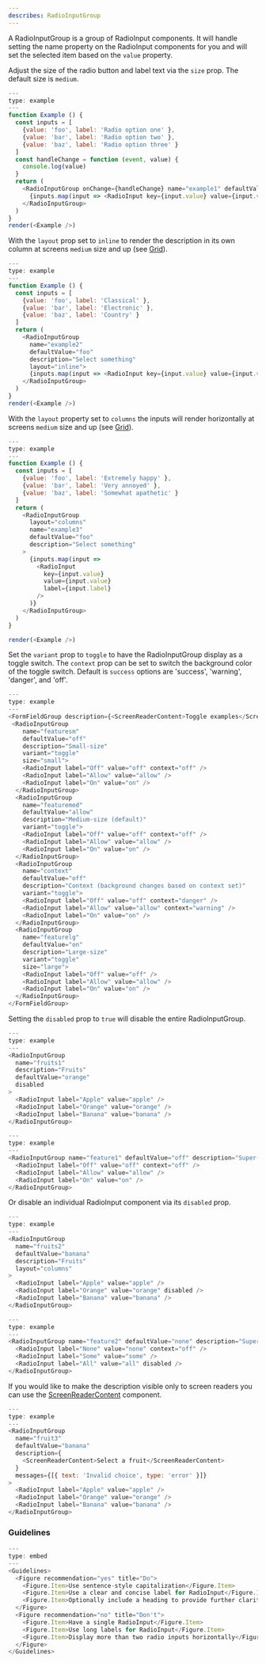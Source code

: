 ```yaml
---
describes: RadioInputGroup
---
```


A RadioInputGroup is a group of RadioInput components. It will handle setting
the name property on the RadioInput components for you and will set the selected item
based on the `value` property.

Adjust the size of the radio button and label text via the `size` prop. The default size is
`medium`.

```js
---
type: example
---
function Example () {
  const inputs = [
    {value: 'foo', label: 'Radio option one' },
    {value: 'bar', label: 'Radio option two' },
    {value: 'baz', label: 'Radio option three' }
  ]
  const handleChange = function (event, value) {
    console.log(value)
  }
  return (
    <RadioInputGroup onChange={handleChange} name="example1" defaultValue="foo" description="Select something">
      {inputs.map(input => <RadioInput key={input.value} value={input.value} label={input.label} />)}
    </RadioInputGroup>
  )
}
render(<Example />)
```

With the `layout` prop set to `inline` to render the description in its own column at screens `medium` size
and up (see [Grid](#Grid)).

```js
---
type: example
---
function Example () {
  const inputs = [
    {value: 'foo', label: 'Classical' },
    {value: 'bar', label: 'Electronic' },
    {value: 'baz', label: 'Country' }
  ]
  return (
    <RadioInputGroup
      name="example2"
      defaultValue="foo"
      description="Select something"
      layout="inline">
      {inputs.map(input => <RadioInput key={input.value} value={input.value} label={input.label} />)}
    </RadioInputGroup>
  )
}
render(<Example />)
```

With the `layout` property set to `columns` the inputs will render horizontally at screens `medium` size
and up (see [Grid](#Grid)).

```js
---
type: example
---
function Example () {
  const inputs = [
    {value: 'foo', label: 'Extremely happy' },
    {value: 'bar', label: 'Very annoyed' },
    {value: 'baz', label: 'Somewhat apathetic' }
  ]
  return (
    <RadioInputGroup
      layout="columns"
      name="example3"
      defaultValue="foo"
      description="Select something"
    >
      {inputs.map(input =>
        <RadioInput
          key={input.value}
          value={input.value}
          label={input.label}
        />
      )}
    </RadioInputGroup>
  )
}

render(<Example />)
```

Set the `variant` prop to `toggle` to have the RadioInputGroup display as a toggle switch. The `context` prop can be set to switch the background color of the toggle switch. Default is `success` options are 'success', 'warning', 'danger', and 'off'.

```js
---
type: example
---
<FormFieldGroup description={<ScreenReaderContent>Toggle examples</ScreenReaderContent>}>
 <RadioInputGroup
    name="featuresm"
    defaultValue="off"
    description="Small-size"
    variant="toggle"
    size="small">
    <RadioInput label="Off" value="off" context="off" />
    <RadioInput label="Allow" value="allow" />
    <RadioInput label="On" value="on" />
  </RadioInputGroup>
  <RadioInputGroup
    name="featuremed"
    defaultValue="allow"
    description="Medium-size (default)"
    variant="toggle">
    <RadioInput label="Off" value="off" context="off" />
    <RadioInput label="Allow" value="allow" />
    <RadioInput label="On" value="on" />
  </RadioInputGroup>
  <RadioInputGroup
    name="context"
    defaultValue="off"
    description="Context (background changes based on context set)"
    variant="toggle">
    <RadioInput label="Off" value="off" context="danger" />
    <RadioInput label="Allow" value="allow" context="warning" />
    <RadioInput label="On" value="on" />
  </RadioInputGroup>
  <RadioInputGroup
    name="featurelg"
    defaultValue="on"
    description="Large-size"
    variant="toggle"
    size="large">
    <RadioInput label="Off" value="off" />
    <RadioInput label="Allow" value="allow" />
    <RadioInput label="On" value="on" />
  </RadioInputGroup>
</FormFieldGroup>
```

Setting the `disabled` prop to `true` will disable the entire RadioInputGroup.

```js
---
type: example
---
<RadioInputGroup
  name="fruits1"
  description="Fruits"
  defaultValue="orange"
  disabled
>
  <RadioInput label="Apple" value="apple" />
  <RadioInput label="Orange" value="orange" />
  <RadioInput label="Banana" value="banana" />
</RadioInputGroup>
```

```js
---
type: example
---
<RadioInputGroup name="feature1" defaultValue="off" description="Super-awesome feature" variant="toggle" disabled>
  <RadioInput label="Off" value="off" context="off" />
  <RadioInput label="Allow" value="allow" />
  <RadioInput label="On" value="on" />
</RadioInputGroup>
```

Or disable an individual RadioInput component via its `disabled` prop.

```js
---
type: example
---
<RadioInputGroup
  name="fruits2"
  defaultValue="banana"
  description="Fruits"
  layout="columns"
>
  <RadioInput label="Apple" value="apple" />
  <RadioInput label="Orange" value="orange" disabled />
  <RadioInput label="Banana" value="banana" />
</RadioInputGroup>
```

```js
---
type: example
---
<RadioInputGroup name="feature2" defaultValue="none" description="Super-awesome feature" variant="toggle">
  <RadioInput label="None" value="none" context="off" />
  <RadioInput label="Some" value="some" />
  <RadioInput label="All" value="all" disabled />
</RadioInputGroup>
```

If you would like to make the description visible only to screen readers you can use the
[ScreenReaderContent](#ScreenReaderContent) component.

```js
---
type: example
---
<RadioInputGroup
  name="fruit3"
  defaultValue="banana"
  description={
    <ScreenReaderContent>Select a fruit</ScreenReaderContent>
  }
  messages={[{ text: 'Invalid choice', type: 'error' }]}
>
  <RadioInput label="Apple" value="apple" />
  <RadioInput label="Orange" value="orange" />
  <RadioInput label="Banana" value="banana" />
</RadioInputGroup>
```

### Guidelines

```js
---
type: embed
---
<Guidelines>
  <Figure recommendation="yes" title="Do">
    <Figure.Item>Use sentence-style capitalization</Figure.Item>
    <Figure.Item>Use a clear and concise label for RadioInput</Figure.Item>
    <Figure.Item>Optionally include a heading to provide further clarity</Figure.Item>
  </Figure>
  <Figure recommendation="no" title="Don't">
    <Figure.Item>Have a single RadioInput</Figure.Item>
    <Figure.Item>Use long labels for RadioInput</Figure.Item>
    <Figure.Item>Display more than two radio inputs horizontally</Figure.Item>
  </Figure>
</Guidelines>
```
